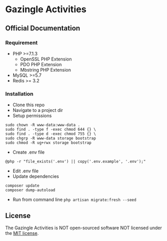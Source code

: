 # Gazingle Activities 

## Official Documentation
### Requirement

* PHP >=7.1.3
    * OpenSSL PHP Extension
    * PDO PHP Extension
    * Mbstring PHP Extension
* MySQL >=5.7
* Redis >= 3.2

### Installation

* Clone this repo
* Navigate to a project dir
* Setup permissions
```shell
sudo chown -R www-data:www-data .
sudo find . -type f -exec chmod 644 {} \
sudo find . -type d -exec chmod 755 {} \
sudo chgrp -R www-data storage bootstrap
sudo chmod -R ug+rwx storage bootstrap
```
* Create .env file
```shell
@php -r "file_exists('.env') || copy('.env.example', '.env');" 
```
* Edit .env file
* Update dependencies
``` 
composer update
composer dump-autoload
```
* Run from command line 
``` php artisan migrate:fresh --seed ```

## License

The Gazingle Activities is NOT open-sourced software NOT licensed under the [MIT license](https://opensource.org/licenses/MIT).
